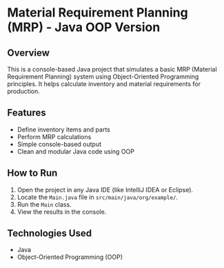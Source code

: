 # Material Requirement Planning (MRP) - Java OOP Version

## Overview
This is a console-based Java project that simulates a basic MRP (Material Requirement Planning) system using Object-Oriented Programming principles. It helps calculate inventory and material requirements for production.

## Features
- Define inventory items and parts
- Perform MRP calculations
- Simple console-based output
- Clean and modular Java code using OOP

## How to Run
1. Open the project in any Java IDE (like IntelliJ IDEA or Eclipse).
2. Locate the `Main.java` file in `src/main/java/org/example/`.
3. Run the `Main` class.
4. View the results in the console.

## Technologies Used
- Java
- Object-Oriented Programming (OOP)
